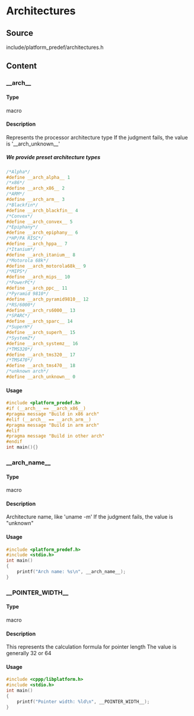 # Architectures
## Source
include/platform_predef/architectures.h
## Content
### \_\_arch\_\_
#### Type
macro
#### Description
Represents the processor architecture type
If the judgment fails, the value is '\_\_arch_unknown\_\_'
##### We provide preset architecture types
```c
/*Alpha*/
#define __arch_alpha__ 1
/*x86*/
#define __arch_x86__ 2
/*ARM*/
#define __arch_arm__ 3
/*Blackfin*/
#define __arch_blackfin__ 4
/*Convex*/
#define __arch_convex__ 5
/*Epiphany*/
#define __arch_epiphany__ 6
/*HP/PA RISC*/
#define __arch_hppa__ 7
/*Itanium*/
#define __arch_itanium__ 8
/*Motorola 68k*/
#define __arch_motorola68k__ 9
/*MIPS*/
#define __arch_mips__ 10
/*PowerPC*/
#define __arch_ppc__ 11
/*Pyramid 9810*/
#define __arch_pyramid9810__ 12
/*RS/6000*/
#define __arch_rs6000__ 13
/*SPARC*/
#define __arch_sparc__ 14
/*SuperH*/
#define __arch_superh__ 15
/*SystemZ*/
#define __arch_systemz__ 16
/*TMS320*/
#define __arch_tms320__ 17
/*TMS470*/
#define __arch_tms470__ 18
/*unknown arch*/
#define __arch_unknown__ 0
```
#### Usage
```c
#include <platform_predef.h>
#if (__arch__ == __arch_x86__)
#pragma message "Build in x86 arch"
#elif (__arch__ == __arch_arm__)
#pragma message "Build in arm arch"
#elif
#pragma message "Build in other arch"
#endif
int main(){}
```
### \_\_arch_name\_\_
#### Type
macro
#### Description
Architecture name, like 'uname -m'
If the judgment fails, the value is "unknown"
#### Usage
```c
#include <platform_predef.h>
#include <stdio.h>
int main()
{
    printf("Arch name: %s\n", __arch_name__);
}
```
### \_\_POINTER_WIDTH\_\_
#### Type
macro
#### Description
This represents the calculation formula for pointer length
The value is generally 32 or 64
#### Usage
```c
#include <cppp/libplatform.h>
#include <stdio.h>
int main()
{
    printf("Pointer width: %ld\n", __POINTER_WIDTH__);
}
```
